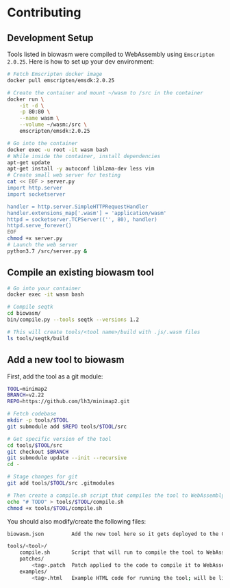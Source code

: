 # Contributing

## Development Setup

Tools listed in biowasm were compiled to WebAssembly using `Emscripten 2.0.25`. Here is how to set up your dev environment:

```bash
# Fetch Emscripten docker image
docker pull emscripten/emsdk:2.0.25

# Create the container and mount ~/wasm to /src in the container
docker run \
    -it -d \
    -p 80:80 \
    --name wasm \
    --volume ~/wasm:/src \
    emscripten/emsdk:2.0.25

# Go into the container
docker exec -u root -it wasm bash
# While inside the container, install dependencies
apt-get update
apt-get install -y autoconf liblzma-dev less vim
# Create small web server for testing
cat << EOF > server.py
import http.server
import socketserver

handler = http.server.SimpleHTTPRequestHandler
handler.extensions_map['.wasm'] = 'application/wasm'
httpd = socketserver.TCPServer(('', 80), handler)
httpd.serve_forever()
EOF
chmod +x server.py
# Launch the web server
python3.7 /src/server.py &
```


## Compile an existing biowasm tool

```bash
# Go into your container
docker exec -it wasm bash

# Compile seqtk
cd biowasm/
bin/compile.py --tools seqtk --versions 1.2

# This will create tools/<tool name>/build with .js/.wasm files
ls tools/seqtk/build
```


## Add a new tool to biowasm

First, add the tool as a git module:

```bash
TOOL=minimap2
BRANCH=v2.22
REPO=https://github.com/lh3/minimap2.git

# Fetch codebase
mkdir -p tools/$TOOL
git submodule add $REPO tools/$TOOL/src

# Get specific version of the tool
cd tools/$TOOL/src
git checkout $BRANCH
git submodule update --init --recursive
cd -

# Stage changes for git
git add tools/$TOOL/src .gitmodules

# Then create a compile.sh script that compiles the tool to WebAssembly
echo "# TODO" > tools/$TOOL/compile.sh
chmod +x tools/$TOOL/compile.sh
```

You should also modify/create the following files:

```bash
biowasm.json         Add the new tool here so it gets deployed to the CDN

tools/<tool>/
    compile.sh       Script that will run to compile the tool to WebAssembly (use `$EM_FLAGS` for common flags)
    patches/    
        <tag>.patch  Patch applied to the code to compile it to WebAssembly; branch- or tag-specific (optional)
    examples/
        <tag>.html   Example HTML code for running the tool; will be listed on biowasm.com (optional)
```
